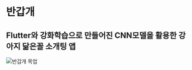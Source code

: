 # 반갑개
## Flutter와 강화학습으로 만들어진 CNN모델을 활용한 강아지 닮은꼴 소개팅 앱
![반갑개 목업](https://github.com/Jty98/blind_dating/assets/130356276/075ff293-fa74-4d23-95e3-1010a4624fc0)

